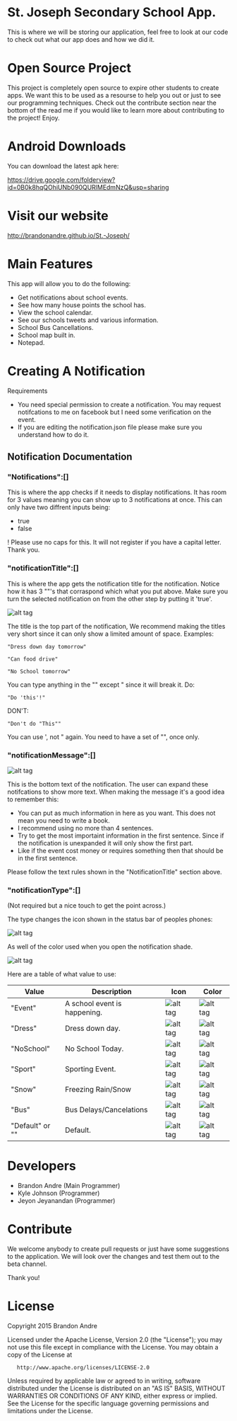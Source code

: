 # St. Joseph Secondary School App.
This is where we will be storing our application, feel free to look at our code to check out what our app does and how we did it.

# Open Source Project
This project is completely open source to expire other students to create apps. We want this to be used as a resourse to help you out or just to see our programming techniques. Check out the contribute section near the bottom of the read me if you would like to learn more about contributing to the project! Enjoy.

# Android Downloads
You can download the latest apk here:

https://drive.google.com/folderview?id=0B0k8hqQOhiUNb090QURlMEdmNzQ&usp=sharing

# Visit our website
http://brandonandre.github.io/St.-Joseph/

# Main Features
This app will allow you to do the following:

  * Get notifications about school events.
  * See how many house points the school has.
  * View the school calendar.
  * See our schools tweets and various information.
  * School Bus Cancellations.
  * School map built in.
  * Notepad.

# Creating A Notification

Requirements
  * You need special permission to create a notification. You may request notifcations to me on facebook but I need some verification on the event.
  * If you are editing the notification.json file please make sure you understand how to do it.
  
## Notification Documentation
### "Notifications":[]
This is where the app checks if it needs to display notifications. It has room for 3 values meaning you can show up to 3 notifications at once. This can only have two diffrent inputs being:

* true
* false

! Please use no caps for this. It will not register if you have a capital letter. Thank you.

### "notificationTitle":[]
This is where the app gets the notification title for the notification. Notice how it has 3 ""'s that corraspond which what you put above. Make sure you turn the selected notification on from the other step by putting it 'true'.

![alt tag](http://i.imgur.com/N57sUtn.png)

The title is the top part of the notification, We recommend making the titles very short since it can only show a limited amount of space. Examples:

```
"Dress down day tomorrow"

"Can food drive"

"No School tomorrow"
```

You can type anything in the "" except " since it will break it. Do:

```
"Do 'this'!"
```

DON'T:

```
"Don't do "This""
```
You can use ', not " again. You need to have a set of "", once only.

### "notificationMessage":[]
![alt tag](http://i.imgur.com/N57sUtn.png) 

This is the bottom text of the notification. The user can expand these notifcations to show more text. When making the message it's a good idea to remember this:

* You can put as much information in here as you want. This does not mean you need to write a book.
* I recommend using no more than 4 sentences.
* Try to get the most importaint information in the first sentence. Since if the notification is unexpanded it will only show the first part.
* Like if the event cost money or requires something then that should be in the first sentence.

Please follow the text rules shown in the "NotificationTitle" section above.

### "notificationType":[]
(Not required but a nice touch to get the point across.)

The type changes the icon shown in the status bar of peoples phones:

![alt tag](http://i.imgur.com/6Ce2OlT.png) 

As well of the color used when you open the notification shade.

![alt tag](http://i.imgur.com/N57sUtn.png) 

Here are a table of what value to use:

| Value | Description | Icon | Color |
| ------------- | ------------- | ------------- | ------------- |
| "Event"  | A school event is happening. | ![alt tag](http://i.imgur.com/3YQlC8F.png) | ![alt tag](http://i.imgur.com/9Mu4QvR.png) |
| "Dress"  | Dress down day. | ![alt tag](http://i.imgur.com/9O30ekq.png) | ![alt tag](http://i.imgur.com/CRTLu4g.png) |
| "NoSchool"  | No School Today. | ![alt tag](http://i.imgur.com/q7V5bd3.png) | ![alt tag](http://i.imgur.com/SrxxRjQ.png) |
| "Sport"  | Sporting Event. | ![alt tag](http://i.imgur.com/EphHe4f.png) | ![alt tag](http://i.imgur.com/zqxYLEV.png) |
| "Snow"  | Freezing Rain/Snow | ![alt tag](http://i.imgur.com/3ZUKiOL.png) | ![alt tag](http://i.imgur.com/DY4AgCo.png) |
| "Bus"  | Bus Delays/Cancelations | ![alt tag](http://i.imgur.com/rWHFG3Y.png) | ![alt tag](http://i.imgur.com/dedzBtv.png) |
| "Default" or ""  | Default. | ![alt tag](http://i.imgur.com/JXysZ2N.png) | ![alt tag](http://i.imgur.com/mrA1ihx.png) |


# Developers

  * Brandon Andre (Main Programmer)
  * Kyle Johnson (Programmer)
  * Jeyon Jeyanandan (Programmer)

# Contribute

We welcome anybody to create pull requests or just have some suggestions to the application. We will look over the changes and test them out to the beta channel.

Thank you!

# License

   Copyright 2015 Brandon Andre

   Licensed under the Apache License, Version 2.0 (the "License");
   you may not use this file except in compliance with the License.
   You may obtain a copy of the License at

       http://www.apache.org/licenses/LICENSE-2.0

   Unless required by applicable law or agreed to in writing, software
   distributed under the License is distributed on an "AS IS" BASIS,
   WITHOUT WARRANTIES OR CONDITIONS OF ANY KIND, either express or implied.
   See the License for the specific language governing permissions and
   limitations under the License.
